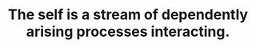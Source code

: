 ---
title: The self is a stream of dependently arising processes interacting.
tags: self consciousness buddhism waking-up
---